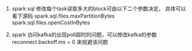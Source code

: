 
1. spark sql 修改每个task读取多大的block可由以下二个参数决定， 具体可以看下源码
   spark.sql.files.maxPartitionBytes
   spark.sql.files.openCostInBytes
   
2. spark 访问kafka的出现poll超时的问题，可以修改kafka的参数
   reconnect.backoff.ms = 0 来规避该问题
